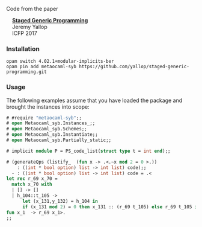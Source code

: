 Code from the paper

&nbsp;&nbsp;&nbsp;&nbsp;[**Staged Generic Programming**][staged-generic-programming]  
&nbsp;&nbsp;&nbsp;&nbsp;Jeremy Yallop  
&nbsp;&nbsp;&nbsp;&nbsp;ICFP 2017  

### Installation

```
opam switch 4.02.1+modular-implicits-ber
opam pin add metaocaml-syb https://github.com/yallop/staged-generic-programming.git
```


### Usage

The following examples assume that you have loaded the package and brought the instances into scope:

```ocaml
# #require "metaocaml-syb";;
# open Metaocaml_syb.Instances_;;
# open Metaocaml_syb.Schemes;;
# open Metaocaml_syb.Instantiate;;
# open Metaocaml_syb.Partially_static;;
```


```ocaml
# implicit module P = PS_code_list(struct type t = int end);;

# (generateQps (listify_  (fun x -> .<.~x mod 2 = 0 >.))
    : ((int * bool option) list -> int list) code);;
  - : ((int * bool option) list -> int list) code = .<
let rec r_69 x_70 =
  match x_70 with
  | [] -> []
  | h_104::t_105 ->
      let (x_131,y_132) = h_104 in
      if (x_131 mod 2) = 0 then x_131 :: (r_69 t_105) else r_69 t_105 in
fun x_1  -> r_69 x_1>. 
;;
```

[staged-generic-programming]: https://www.cl.cam.ac.uk/~jdy22/papers/staged-generic-programming.pdf
